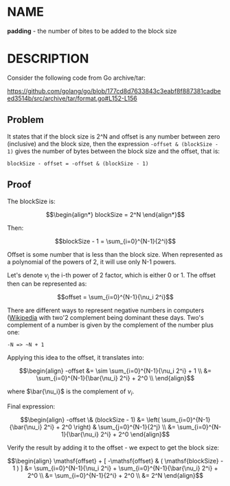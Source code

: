 # NAME

**padding** - the number of bites to be added to the block size


# DESCRIPTION

Consider the following code from Go archive/tar:

https://github.com/golang/go/blob/177cd8d7633843c3eabf8f887381cadbeed3514b/src/archive/tar/format.go#L152-L156

## Problem

It states that if the block size is 2^N and offset is any number between zero
(inclusive) and the block size, then the expression `-offset & (blockSize - 1)`
gives the number of bytes between the block size and the offset, that is:

```
blockSize - offset = -offset & (blockSize - 1)
```

## Proof

The blockSize is:

```math
\begin{align*}
blockSize = 2^N
\end{align*}
```

Then:

```math
blockSize - 1 = \sum_{i=0}^{N-1}{2^i}
```

Offset is some number that is less than the block size. When represented as a
polynomial of the powers of 2, it will use only N-1 powers.

Let's denote $`\nu_i`$ the i-th power of 2 factor, which is either 0 or 1. The
offset then can be represented as:

```math
offset = \sum_{i=0}^{N-1}{\nu_i 2^i}
```

There are different ways to represent negative numbers in computers
([Wikipedia](https://en.wikipedia.org/wiki/Signed_number_representations) with
two'2 complement being dominant these days. Two's complement of a number is
given by the complement of the number plus one:

```
-N => ~N + 1
```

Applying this idea to the offset, it translates into:

```math
\begin{align}
-offset &= \sim \sum_{i=0}^{N-1}{\nu_i 2^i} + 1 \\
        &= \sum_{i=0}^{N-1}{\bar{\nu_i} 2^i} + 2^0 \\
\end{align}
```

where $`\bar{\nu_i}`$ is the complement of $`\nu_i`$.

Final expression:

```math
\begin{align}
-offset \& (blockSize - 1) &= \left( \sum_{i=0}^{N-1}{\bar{\nu_i} 2^i} + 2^0 \right) & \sum_{j=0}^{N-1}{2^j} \\
  &= \sum_{i=0}^{N-1}{\bar{\nu_i} 2^i} + 2^0
\end{align}
```

Verify the result by adding it to the offset - we expect to get the block size:

```math
\begin{align}
\mathsf{offset} + [ -\mathsf{offset} & ( \mathsf{blockSize} - 1 ) ] &= \sum_{i=0}^{N-1}{\nu_i 2^i} + \sum_{i=0}^{N-1}{\bar{\nu_i} 2^i} + 2^0 \\
  &= \sum_{i=0}^{N-1}{2^i} + 2^0 \\
  &= 2^N
\end{align}
```
